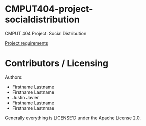 CMPUT404-project-socialdistribution
===================================

CMPUT 404 Project: Social Distribution

[Project requirements](https://github.com/uofa-cmput404/project-socialdistribution/blob/master/project.org) 

Contributors / Licensing
========================

Authors:
    
* Firstname Lastname
* Firstname Lastname
* Justin Javier
* Firstname Lastname
* Firstname Lastnmae

Generally everything is LICENSE'D under the Apache License 2.0.

